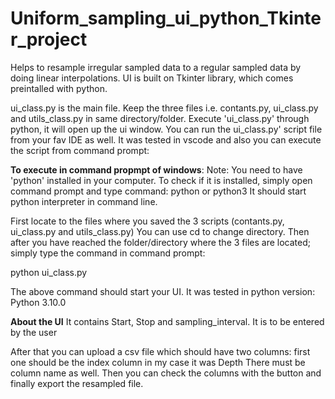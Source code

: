 # Uniform_sampling_ui_python_Tkinter_project
Helps to resample irregular sampled data to a regular sampled data by doing linear interpolations.
UI is built on Tkinter library, which comes preintalled with python.

ui_class.py is the main file.
Keep the three files i.e. contants.py, ui_class.py and utils_class.py in same directory/folder.
Execute 'ui_class.py' through python, it will open up the ui window.
You can run the ui_class.py' script file from your fav IDE as well.
It was tested in vscode and also you can execute the script from command prompt:

**To execute in command propmpt of windows**:
Note: You need to have 'python' installed in your computer. To check if it is installed, simply open
command prompt and type command:
python or python3
It should start python interpreter in command line.

First locate to the files where you saved the 3 scripts (contants.py, ui_class.py and utils_class.py)
You can use cd to change directory. Then after you have reached the folder/directory where the 3 files
are located; simply type the command in command prompt:

python ui_class.py

The above command should start your UI.
It was tested in python version: Python 3.10.0

**About the UI**
It contains Start, Stop and sampling_interval. It is to be entered by the user

After that you can upload a csv file which should have two columns: first one should be the index column in my case it was Depth
There must be column name as well.
Then you can check the columns with the button and finally export the resampled file.
